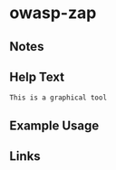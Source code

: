 # owasp-zap

Notes
-------

Help Text
-------
```
This is a graphical tool
```

Example Usage
-------

Links
-------

